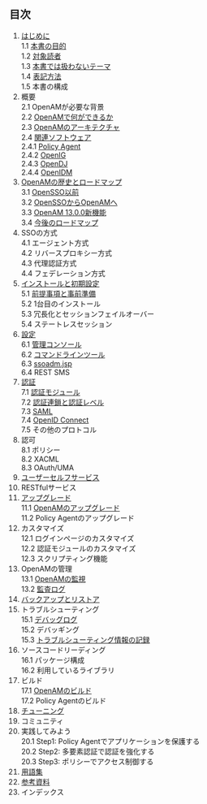 ## 目次

1. [はじめに](introduction.md)  
 1.1 [本書の目的](purpose_of_this_book.md)  
 1.2 [対象読者](target-reader.md)   
 1.3 [本書では扱わないテーマ](untouched-theme.md)  
 1.4 [表記方法](conventions.md)  
 1.5 本書の構成  
2. 概要  
 2.1 OpenAMが必要な背景  
 2.2 [OpenAMで何ができるか](key-benefits.md)  
 2.3 [OpenAMのアーキテクチャ](architecture.md)  
 2.4 [関連ソフトウェア](identity-stack.md)  
 2.4.1 [Policy Agent](policy-agent.md)   
 2.4.2 [OpenIG](openig.md)  
 2.4.3 [OpenDJ](opendj.md)  
 2.4.4 [OpenIDM](openidm.md)  
3. [OpenAMの歴史とロードマップ](history-and-roadmap.md)  
 3.1 [OpenSSO以前](history-of-opensso.md)  
 3.2 [OpenSSOからOpenAMへ](history-of-openam.md)  
 3.3 [OpenAM 13.0.0新機能](openam13-new-feature.md)  
 3.4 [今後のロードマップ](roadmap.md)  
4. SSOの方式  
 4.1 エージェント方式  
 4.2 リバースプロキシー方式  
 4.3 代理認証方式  
 4.4 フェデレーション方式  
5. [インストールと初期設定](install-and-setup.md)  
 5.1 [前提事項と事前準備](preparing-for-installation.md)  
 5.2 1台目のインストール  
 5.3 冗長化とセッションフェイルオーバー  
 5.4 ステートレスセッション  
6. [設定](configuration.md)  
 6.1 [管理コンソール](admin-console.md)   
 6.2 [コマンドラインツール](command-line-tools.md)   
 6.3 [ssoadm.jsp](ssoadm-jsp.md)   
 6.4 REST SMS  
7. [認証](authn.md)  
 7.1 [認証モジュール](authn_modules.md)   
 7.2 [認証連鎖と認証レベル](authn_chain.md)     
 7.3 [SAML](saml.md)  
 7.4 [OpenID Connect](openid-connect.md)  
 7.5 その他のプロトコル  
8. 認可  
 8.1 ポリシー   
 8.2 XACML   
 8.3 OAuth/UMA   
9. [ユーザーセルフサービス](user-self-service.md)  
10. RESTfulサービス  
11. [アップグレード](upgrade.md)  
 11.1 [OpenAMのアップグレード](upgrade-of-openam.md)   
 11.2 Policy Agentのアップグレード   
12. カスタマイズ  
 12.1 ログインページのカスタマイズ   
 12.2 認証モジュールのカスタマイズ  
 12.3 スクリプティング機能  
13. OpenAMの管理  
 13.1 [OpenAMの監視](monitoring.md)  
 13.2 [監査ログ](audit-log.md)  
14. [バックアップとリストア](backup-and-restore.md)   
15. トラブルシューティング  
 15.1 [デバッグログ](debug-log.md)  
 15.2 デバッギング  
 15.3 [トラブルシューティング情報の記録](troubleshooting-info.md)  
16. ソースコードリーディング  
 16.1 パッケージ構成  
 16.2 利用しているライブラリ  
17. ビルド  
 17.1 [OpenAMのビルド](build-openam.md)  
 17.2 Policy Agentのビルド  
18. [チューニング](tuning.md)　 
19. コミュニティ
20. 実践してみよう  
 20.1 Step1: Policy Agentでアプリケーションを保護する  
 20.2 Step2: 多要素認証で認証を強化する  
 20.3 Step3: ポリシーでアクセス制御する  
21. [用語集](glossary.md)  
22. [参考資料](reference.md)  
23. インデックス
